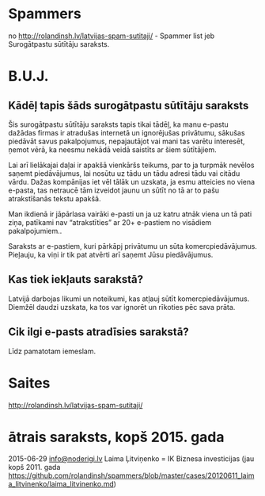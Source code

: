 # Spammers

no http://rolandinsh.lv/latvijas-spam-sutitaji/ - Spammer list jeb Surogātpastu sūtītāju saraksts. 

# B.U.J.

## Kādēļ tapis šāds surogātpastu sūtītāju saraksts

Šis surogātpastu sūtītāju saraksts tapis tikai tādēļ, ka manu e-pastu dažādas firmas ir atradušas internetā un ignorējušas privātumu, sākušas piedāvāt savus pakalpojumus, nepajautājot vai mani tas varētu interesēt, ņemot vērā, ka neesmu nekādā veidā saistīts ar šiem sūtītājiem.

Lai arī lielākajai daļai ir apakšā vienkāršs teikums, par to ja turpmāk nevēlos saņemt piedāvājumus, lai nosūtu uz tādu un tādu adresi tādu vai citādu vārdu. Dažas kompānijas iet vēl tālāk un uzskata, ja esmu atteicies no viena e-pasta, tas netraucē tām izveidot jaunu un sūtīt no tā ar to pašu atrakstīšanās tekstu apakšā.

Man ikdienā ir jāpārlasa vairāki e-pasti un ja uz katru atnāk viena un tā pati ziņa, patīkami nav “atrakstīties” ar 20+ e-pastiem no visādiem pakalpojumiem..

Saraksts ar e-pastiem, kuri pārkāpj privātumu un sūta komercpiedāvājumus. Pieļauju, ka viņi ir tik pat atvērti arī saņemt Jūsu piedāvājumus.

## Kas tiek iekļauts sarakstā?

Latvijā darbojas likumi un noteikumi, kas atļauj sūtīt komercpiedāvājumus. Diemžēl daudzi uzskata, ka tos var ignorēt un rīkoties pēc sava prāta.

## Cik ilgi e-pasts atradīsies sarakstā?

Līdz pamatotam iemeslam.

# Saites

http://rolandinsh.lv/latvijas-spam-sutitaji/ 

# ātrais saraksts, kopš 2015. gada

2015-06-29 info@noderigi.lv Laima Ļitviņenko = IK Biznesa investicijas (jau kopš 2011. gada https://github.com/rolandinsh/spammers/blob/master/cases/20120611_laima_litvinenko/laima_litvinenko.md)
